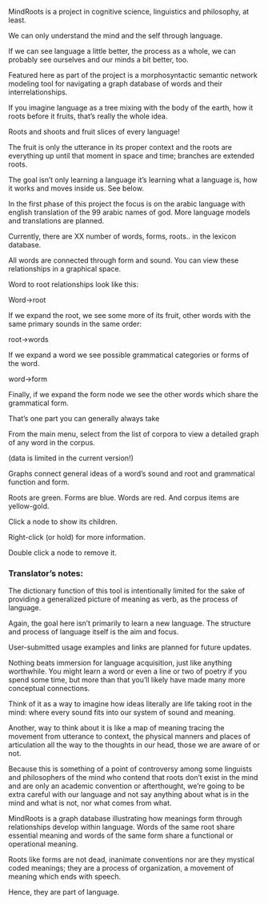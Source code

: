 MindRoots is a project in cognitive science, linguistics and philosophy, at least.

We can only understand the mind and the self through language. 

If we can see language a little better, the process as a whole, we can probably see ourselves and our minds a bit better, too. 

Featured here as part of the project is a morphosyntactic semantic network modeling tool for navigating a graph database of words and their interrelationships. 

If you imagine language as a tree mixing with the body of the earth, how it roots before it fruits, that’s really the whole idea.

Roots and shoots and fruit slices of every language!

The fruit is only the utterance in its proper context and the roots are everything up until that moment in space and time; branches are extended roots.

The goal isn’t only learning a language it’s learning what a language is, how it works and moves inside us.  See below.

In the first phase of this project the focus is on the arabic language with english translation of the 99 arabic names of god. More language models and translations are planned. 

Currently, there are XX number of words, forms, roots.. in the lexicon database.

All words are connected through form and sound.  You can view these relationships in a graphical space.

Word to root relationships look like this:
    
    
Word->root

If we expand the root, we see some more of its fruit, other words with the same primary sounds in the same order:

root->words

If we expand a word we see possible grammatical categories or forms of the word.

word->form

Finally, if we expand the form node we see the other words which share the grammatical form.

That’s one part you can generally always take

From the main menu, select from the list of corpora to view a detailed graph of any word in the corpus.

(data is limited in the current version!)

Graphs connect general ideas of a word’s sound and root and grammatical function and form.

Roots are green.  Forms are blue.  Words are red.  And corpus items are yellow-gold.

Click a node to show its children.  

Right-click (or hold) for more information.

Double click a node to remove it.



### Translator’s notes:

The dictionary function of this tool is intentionally limited for the sake of providing a generalized picture of meaning as verb, as the process of language. 

Again, the goal here isn’t primarily to learn a new language.  The structure and process of language itself is the aim and focus.  

User-submitted usage examples and links are planned for future updates.

Nothing beats immersion for language acquisition, just like anything worthwhile. You might learn a word or even a line or two of poetry if you spend some time, but more than that you’ll likely have made many more conceptual connections.

Think of it as a way to imagine how ideas literally are life taking root in the mind:  where every sound fits into our system of sound and meaning.

Another, way to think about it is like a map of meaning tracing the movement from utterance to context, the physical manners and places of articulation all the way to the thoughts in our head, those we are aware of or not.

Because this is something of a point of controversy among some linguists and philosophers of the mind who contend that roots don’t exist in the mind and are only an academic convention or afterthought, we’re going to be extra careful with our language and not say anything about what is in the mind and what is not, nor what comes from what.

MindRoots is a graph database  illustrating how meanings form through relationships develop within language.  Words of the same root share essential meaning and words of the same form share a functional or operational meaning.

Roots like forms are not dead, inanimate conventions nor are they mystical coded meanings; they are a process of organization, a movement of meaning which ends with speech.

Hence, they are part of language.  

